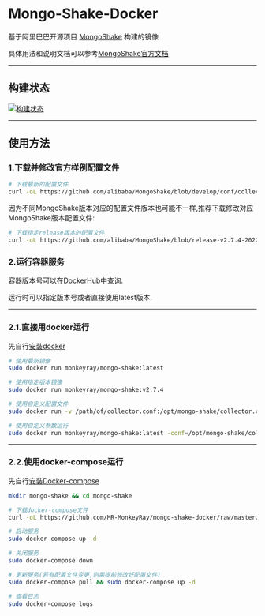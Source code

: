 # Mongo-Shake-Docker

基于阿里巴巴开源项目 [MongoShake](https://github.com/alibaba/MongoShake) 构建的镜像

具体用法和说明文档可以参考[MongoShake官方文档](https://github.com/alibaba/MongoShake/wiki/%E7%AC%AC%E4%B8%80%E6%AC%A1%E4%BD%BF%E7%94%A8%EF%BC%8C%E5%A6%82%E4%BD%95%E8%BF%9B%E8%A1%8C%E9%85%8D%E7%BD%AE%EF%BC%9F)

---

## 构建状态

[![构建状态](https://caidog.coding.net/badges/mirai-plugin/job/1279619/master/build.svg)](https://caidog.coding.net/p/mirai-plugin/ci/job)

---

## 使用方法

### 1.下载并修改官方样例配置文件

```bash
# 下载最新的配置文件
curl -oL https://github.com/alibaba/MongoShake/blob/develop/conf/collector.conf
```

因为不同MongoShake版本对应的配置文件版本也可能不一样,推荐下载修改对应MongoShake版本配置文件:

```bash
# 下载指定release版本的配置文件
curl -oL https://github.com/alibaba/MongoShake/blob/release-v2.7.4-20220615/conf/collector.conf
```

### 2.运行容器服务

容器版本号可以在[DockerHub](https://hub.docker.com/r/monkeyray/mongo-shake/tags)中查询.

运行时可以指定版本号或者直接使用latest版本.

---

### 2.1.直接用docker运行

先自行[安装docker](https://docs.docker.com/engine/install/)

```bash
# 使用最新镜像
sudo docker run monkeyray/mongo-shake:latest

# 使用指定版本镜像
sudo docker run monkeyray/mongo-shake:v2.7.4

# 使用自定义配置文件
sudo docker run -v /path/of/collector.conf:/opt/mongo-shake/collector.conf monkeyray/mongo-shake:latest

# 使用自定义参数运行
sudo docker run monkeyray/mongo-shake:latest -conf=/opt/mongo-shake/collector.conf -verbose=2
```

---

### 2.2.使用docker-compose运行

先自行[安装Docker-compose](https://docs.docker.com/compose/install/)

```bash
mkdir mongo-shake && cd mongo-shake

# 下载docker-compose文件
curl -oL https://github.com/MR-MonkeyRay/mongo-shake-docker/raw/master/docker-compose.yaml

# 启动服务
sudo docker-compose up -d

# 关闭服务
sudo docker-compose down

# 更新服务(若有配置文件变更,则需提前修改好配置文件)
sudo docker-compose pull && sudo docker-compose up -d

# 查看日志
sudo docker-compose logs
```
